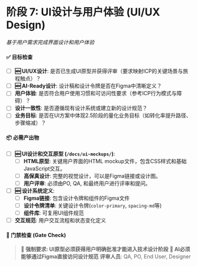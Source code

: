 # **阶段 7: UI设计与用户体验 (UI/UX Design)**
*基于用户需求完成界面设计和用户体验*

#### ✅ **目标检查**
- [ ] **🆕 UI/UX设计**: 是否已生成UI原型并获得评审（要求映射ICP的关键场景与旅程触点）？
- [ ] **🆕 AI-Ready设计**: 设计稿和设计令牌是否在Figma中清晰定义？
- [ ] **用户体验**: 是否符合用户使用习惯和可访问性要求（参考ICP行为模式与障碍）？
- [ ] **设计一致性**: 是否遵循现有设计系统或建立新的设计规范？
- [ ] **业务目标**: 是否在UI方案中体现2.5阶段的量化业务目标（如转化率提升路径、步骤缩减）？

#### 📦 **必需产出物**
- [ ] **🆕 UI设计和交互原型 (`/docs/ui-mockups/`)**:
    - [ ] **HTML原型**: 关键用户界面的HTML mockup文件，包含CSS样式和基础JavaScript交互。
    - [ ] **高保真设计**: 完整的视觉设计，可以是Figma链接或设计图。
    - [ ] **用户评审**: 必须由PO, QA, 和最终用户进行评审和提问。
- [ ] **🆕 设计系统定义**:
    - [ ] **Figma链接**: 包含设计令牌和组件的Figma文件
    - [ ] **设计令牌清单**: 关键设计令牌(`color-primary`, `spacing-md`等)
    - [ ] **组件库**: 可复用UI组件规范
- [ ] **交互规范**: 用户交互流程和状态变化定义

#### 🔑 **门禁检查 (Gate Check)**
> **🚨 强制要求: UI原型必须获得用户明确批准才能进入技术设计阶段**
> **🚨 AI必须能够通过Figma直接访问设计规范**
> **评审人员**: QA, PO, End User, Designer